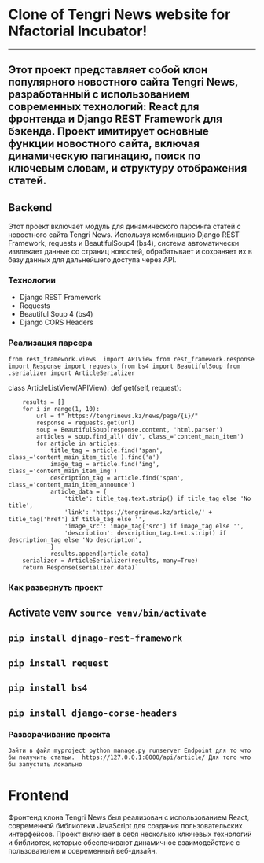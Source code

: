 # Clone of Tengri News website for Nfactorial Incubator!
---
Этот проект представляет собой клон популярного новостного сайта Tengri News, разработанный с использованием современных технологий: React для фронтенда и Django REST Framework для бэкенда. Проект имитирует основные функции новостного сайта, включая динамическую пагинацию, поиск по ключевым словам, и структуру отображения статей.
---
## Backend 
Этот проект включает модуль для динамического парсинга статей с новостного сайта Tengri News. Используя комбинацию Django REST Framework, requests и BeautifulSoup4 (bs4), система автоматически извлекает данные со страниц новостей, обрабатывает и сохраняет их в базу данных для дальнейшего доступа через API.
### Технологии
- Django REST Framework
- Requests
- Beautiful Soup 4 (bs4)
- Django CORS Headers
### Реализация парсера
`from rest_framework.views 
import APIView
from rest_framework.response 
import Response
import requests
from bs4 import BeautifulSoup
from .serializer import ArticleSerializer`

class ArticleListView(APIView):
    def get(self, request):

        results = []
        for i in range(1, 10):
            url = f" https://tengrinews.kz/news/page/{i}/"
            response = requests.get(url)
            soup = BeautifulSoup(response.content, 'html.parser')
            articles = soup.find_all('div', class_='content_main_item')
            for article in articles:
                title_tag = article.find('span', class_='content_main_item_title').find('a')
                image_tag = article.find('img', class_='content_main_item_img')
                description_tag = article.find('span', class_='content_main_item_announce')
                article_data = {
                    'title': title_tag.text.strip() if title_tag else 'No title',
                    'link': 'https://tengrinews.kz/article/' + title_tag['href'] if title_tag else '',
                    'image_src': image_tag['src'] if image_tag else '',
                    'description': description_tag.text.strip() if description_tag else 'No description',
                }
                results.append(article_data)
        serializer = ArticleSerializer(results, many=True)
        return Response(serializer.data)`

### Как развернуть проект
Activate venv `source venv/bin/activate`
---
`pip install djnago-rest-framework`
---
`pip install request`
---
`pip install bs4`
---
`pip install django-corse-headers`
---
### Разворачивание проекта
`Зайти в файл myproject
python manage.py runserver
Endpoint для то что бы получить статьи. 
https://127.0.0.1:8000/api/article/
Для того что бы запустить локально
`
# Frontend
Фронтенд клона Tengri News был реализован с использованием React, современной библиотеки JavaScript для создания пользовательских интерфейсов. Проект включает в себя несколько ключевых технологий и библиотек, которые обеспечивают динамичное взаимодействие с пользователем и современный веб-дизайн.
